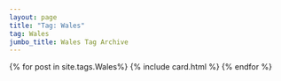 ```yaml
---
layout: page
title: "Tag: Wales"
tag: Wales
jumbo_title: Wales Tag Archive
---
```

<div class="row">
{% for post in site.tags.Wales%}
{% include card.html %}
{% endfor %}
</div>